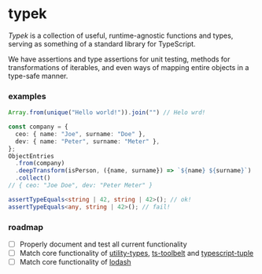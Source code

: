 # typek
_Typek_ is a collection of useful, runtime-agnostic functions and types,
serving as something of a standard library for TypeScript.

We have assertions and type assertions for unit testing, methods for
transformations of iterables, and even ways of mapping entire objects
in a type-safe manner.

### examples
```ts
Array.from(unique("Hello world!")).join("") // Helo wrd!

const company = {
  ceo: { name: "Joe", surname: "Doe" },
  dev: { name: "Peter", surname: "Meter" },
};
ObjectEntries
  .from(company)
  .deepTransform(isPerson, ({name, surname}) => `${name} ${surname}`)
  .collect()
// { ceo: "Joe Doe", dev: "Peter Meter" }

assertTypeEquals<string | 42, string | 42>(); // ok!
assertTypeEquals<any, string | 42>(); // fail!
```

### roadmap
 * [ ] Properly document and test all current functionality
 * [ ] Match core functionality of [utility-types](https://github.com/piotrwitek/utility-types), [ts-toolbelt](https://github.com/millsp/ts-toolbelt) and [typescript-tuple](https://github.com/ksxnodemodules/typescript-tuple)
 * [ ] Match core functionality of [lodash](https://lodash.com/)
